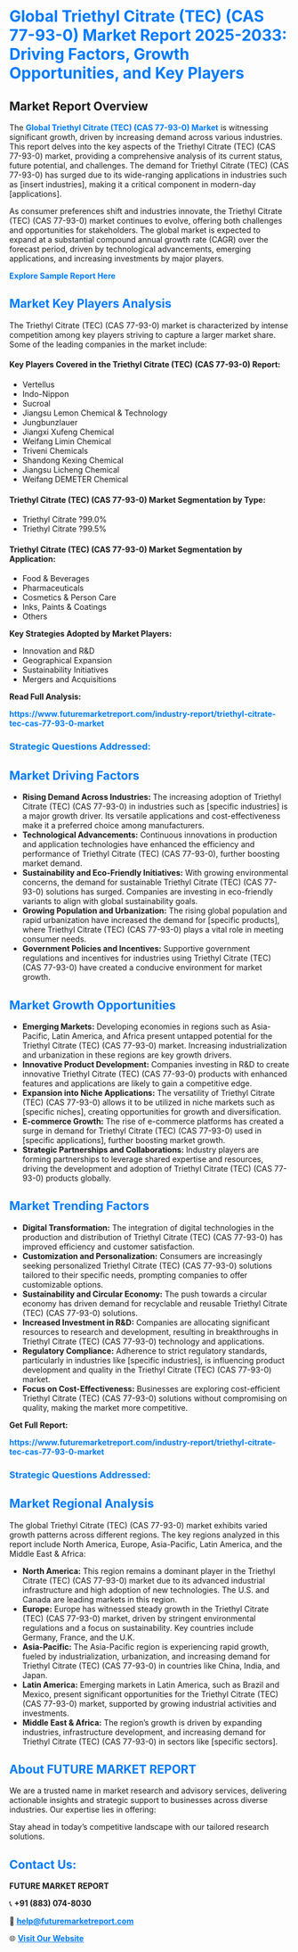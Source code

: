<h1 style="color: #007BFF;">Global Triethyl Citrate (TEC) (CAS 77-93-0) Market Report 2025-2033: Driving Factors, Growth Opportunities, and Key Players</h1>

<section id="overview">
<h2>Market Report Overview</h2>
<p>The <a href="https://www.futuremarketreport.com/industry-report/triethyl-citrate-tec-cas-77-93-0-market" style="color: #007BFF; text-decoration: none;"><strong>Global Triethyl Citrate (TEC) (CAS 77-93-0) Market</strong></a> is witnessing significant growth, driven by increasing demand across various industries. This report delves into the key aspects of the Triethyl Citrate (TEC) (CAS 77-93-0) market, providing a comprehensive analysis of its current status, future potential, and challenges. The demand for Triethyl Citrate (TEC) (CAS 77-93-0) has surged due to its wide-ranging applications in industries such as [insert industries], making it a critical component in modern-day [applications].</p>
<p>As consumer preferences shift and industries innovate, the Triethyl Citrate (TEC) (CAS 77-93-0) market continues to evolve, offering both challenges and opportunities for stakeholders. The global market is expected to expand at a substantial compound annual growth rate (CAGR) over the forecast period, driven by technological advancements, emerging applications, and increasing investments by major players.</p>
</section>

<section id="overview">
<p><a href="https://www.futuremarketreport.com/request-sample/reportId=83728" style="color: #007BFF; text-decoration: none;"><strong>Explore Sample Report Here</strong></a></p>
</section>

<section id="key-players">
<h2 style="color: #007BFF;">Market Key Players Analysis</h2>
<p>The Triethyl Citrate (TEC) (CAS 77-93-0) market is characterized by intense competition among key players striving to capture a larger market share. Some of the leading companies in the market include:</p>
<h4>Key Players Covered in the Triethyl Citrate (TEC) (CAS 77-93-0) Report:</h4>
<ul><li>Vertellus</li><li>Indo-Nippon</li><li>Sucroal</li><li>Jiangsu Lemon Chemical &amp; Technology</li><li>Jungbunzlauer</li><li>Jiangxi Xufeng Chemical</li><li>Weifang Limin Chemical</li><li>Triveni Chemicals</li><li>Shandong Kexing Chemical</li><li>Jiangsu Licheng Chemical</li><li>Weifang DEMETER Chemical</li></ul>
<h4>Triethyl Citrate (TEC) (CAS 77-93-0) Market Segmentation by Type:</h4>
<ul><li>Triethyl Citrate ?99.0%</li><li>Triethyl Citrate ?99.5%</li></ul>

<h4>Triethyl Citrate (TEC) (CAS 77-93-0) Market Segmentation by Application:</h4>
<ul><li>Food &amp; Beverages</li><li>Pharmaceuticals</li><li>Cosmetics &amp; Person Care</li><li>Inks, Paints &amp; Coatings</li><li>Others</li></ul>
<p><strong>Key Strategies Adopted by Market Players:</strong></p>
<ul>
<li>Innovation and R&D</li>
<li>Geographical Expansion</li>
<li>Sustainability Initiatives</li>
<li>Mergers and Acquisitions</li>
</ul>
</section>

<section>
<p><strong>Read Full Analysis: </strong></p><a href="https://www.futuremarketreport.com/industry-report/triethyl-citrate-tec-cas-77-93-0-market" style="color: #007BFF; text-decoration: none;"><strong>https://www.futuremarketreport.com/industry-report/triethyl-citrate-tec-cas-77-93-0-market</strong></a>
<h3 style="color: #007BFF;">Strategic Questions Addressed:</h3>
</section>

<section id="driving-factors">
<h2 style="color: #007BFF;">Market Driving Factors</h2>
<ul>
<li><strong>Rising Demand Across Industries:</strong> The increasing adoption of Triethyl Citrate (TEC) (CAS 77-93-0) in industries such as [specific industries] is a major growth driver. Its versatile applications and cost-effectiveness make it a preferred choice among manufacturers.</li>
<li><strong>Technological Advancements:</strong> Continuous innovations in production and application technologies have enhanced the efficiency and performance of Triethyl Citrate (TEC) (CAS 77-93-0), further boosting market demand.</li>
<li><strong>Sustainability and Eco-Friendly Initiatives:</strong> With growing environmental concerns, the demand for sustainable Triethyl Citrate (TEC) (CAS 77-93-0) solutions has surged. Companies are investing in eco-friendly variants to align with global sustainability goals.</li>
<li><strong>Growing Population and Urbanization:</strong> The rising global population and rapid urbanization have increased the demand for [specific products], where Triethyl Citrate (TEC) (CAS 77-93-0) plays a vital role in meeting consumer needs.</li>
<li><strong>Government Policies and Incentives:</strong> Supportive government regulations and incentives for industries using Triethyl Citrate (TEC) (CAS 77-93-0) have created a conducive environment for market growth.</li>
</ul>
</section>

<section id="growth-opportunities">
<h2 style="color: #007BFF;">Market Growth Opportunities</h2>
<ul>
<li><strong>Emerging Markets:</strong> Developing economies in regions such as Asia-Pacific, Latin America, and Africa present untapped potential for the Triethyl Citrate (TEC) (CAS 77-93-0) market. Increasing industrialization and urbanization in these regions are key growth drivers.</li>
<li><strong>Innovative Product Development:</strong> Companies investing in R&D to create innovative Triethyl Citrate (TEC) (CAS 77-93-0) products with enhanced features and applications are likely to gain a competitive edge.</li>
<li><strong>Expansion into Niche Applications:</strong> The versatility of Triethyl Citrate (TEC) (CAS 77-93-0) allows it to be utilized in niche markets such as [specific niches], creating opportunities for growth and diversification.</li>
<li><strong>E-commerce Growth:</strong> The rise of e-commerce platforms has created a surge in demand for Triethyl Citrate (TEC) (CAS 77-93-0) used in [specific applications], further boosting market growth.</li>
<li><strong>Strategic Partnerships and Collaborations:</strong> Industry players are forming partnerships to leverage shared expertise and resources, driving the development and adoption of Triethyl Citrate (TEC) (CAS 77-93-0) products globally.</li>
</ul>
</section>

<section id="trending-factors">
<h2 style="color: #007BFF;">Market Trending Factors</h2>
<ul>
<li><strong>Digital Transformation:</strong> The integration of digital technologies in the production and distribution of Triethyl Citrate (TEC) (CAS 77-93-0) has improved efficiency and customer satisfaction.</li>
<li><strong>Customization and Personalization:</strong> Consumers are increasingly seeking personalized Triethyl Citrate (TEC) (CAS 77-93-0) solutions tailored to their specific needs, prompting companies to offer customizable options.</li>
<li><strong>Sustainability and Circular Economy:</strong> The push towards a circular economy has driven demand for recyclable and reusable Triethyl Citrate (TEC) (CAS 77-93-0) solutions.</li>
<li><strong>Increased Investment in R&D:</strong> Companies are allocating significant resources to research and development, resulting in breakthroughs in Triethyl Citrate (TEC) (CAS 77-93-0) technology and applications.</li>
<li><strong>Regulatory Compliance:</strong> Adherence to strict regulatory standards, particularly in industries like [specific industries], is influencing product development and quality in the Triethyl Citrate (TEC) (CAS 77-93-0) market.</li>
<li><strong>Focus on Cost-Effectiveness:</strong> Businesses are exploring cost-efficient Triethyl Citrate (TEC) (CAS 77-93-0) solutions without compromising on quality, making the market more competitive.</li>
</ul>
</section>

<section>
<p><strong>Get Full Report: </strong></p><a href="https://www.futuremarketreport.com/industry-report/triethyl-citrate-tec-cas-77-93-0-market" style="color: #007BFF; text-decoration: none;"><strong>https://www.futuremarketreport.com/industry-report/triethyl-citrate-tec-cas-77-93-0-market</strong></a>
<h3 style="color: #007BFF;">Strategic Questions Addressed:</h3>
</section>


<section id="regional-analysis">
<h2 style="color: #007BFF;">Market Regional Analysis</h2>
<p>The global Triethyl Citrate (TEC) (CAS 77-93-0) market exhibits varied growth patterns across different regions. The key regions analyzed in this report include North America, Europe, Asia-Pacific, Latin America, and the Middle East & Africa:</p>
<ul>
<li><strong>North America:</strong> This region remains a dominant player in the Triethyl Citrate (TEC) (CAS 77-93-0) market due to its advanced industrial infrastructure and high adoption of new technologies. The U.S. and Canada are leading markets in this region.</li>
<li><strong>Europe:</strong> Europe has witnessed steady growth in the Triethyl Citrate (TEC) (CAS 77-93-0) market, driven by stringent environmental regulations and a focus on sustainability. Key countries include Germany, France, and the U.K.</li>
<li><strong>Asia-Pacific:</strong> The Asia-Pacific region is experiencing rapid growth, fueled by industrialization, urbanization, and increasing demand for Triethyl Citrate (TEC) (CAS 77-93-0) in countries like China, India, and Japan.</li>
<li><strong>Latin America:</strong> Emerging markets in Latin America, such as Brazil and Mexico, present significant opportunities for the Triethyl Citrate (TEC) (CAS 77-93-0) market, supported by growing industrial activities and investments.</li>
<li><strong>Middle East & Africa:</strong> The region’s growth is driven by expanding industries, infrastructure development, and increasing demand for Triethyl Citrate (TEC) (CAS 77-93-0) in sectors like [specific sectors].</li>
</ul>
</section>

<footer>
<h2 style="color: #007BFF;">About FUTURE MARKET REPORT</h2>
<p>We are a trusted name in market research and advisory services, delivering actionable insights and strategic support to businesses across diverse industries. Our expertise lies in offering:</p>

<p>Stay ahead in today’s competitive landscape with our tailored research solutions.</p>

<h2 style="color: #007BFF;">Contact Us:</h2>
<p><strong>FUTURE MARKET REPORT</strong></p>
<p>📞 <strong>+91 (883) 074-8030</strong></p>
<p>📧 <strong><a href="mailto:help@futuremarketreport.com" style="color: #007BFF;">help@futuremarketreport.com</a></strong></p>
<p>🌐 <strong><a href="https://www.futuremarketreport.com/" style="color: #007BFF;">Visit Our Website</a></strong></p>
</footer>